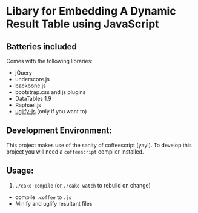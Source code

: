 Libary for Embedding A Dynamic Result Table using JavaScript
============================================================

Batteries included
------------------
Comes with the following libraries:
  * jQuery 
  * underscore.js
  * backbone.js
  * bootstrap.css and js plugins
  * DataTables 1.9
  * Raphael.js
  * [uglify-js](https://github.com/mishoo/UglifyJS) (only if you want to)

Development Environment:
------------------------

This project makes use of the sanity of coffeescript (yay!). To develop this project 
you will need a `coffeescript` compiler installed.

Usage:
------

 1. `./cake compile` (or `./cake watch` to rebuild on change)
   - compile `.coffee` to `.js`
   - Minify and uglify resultant files



